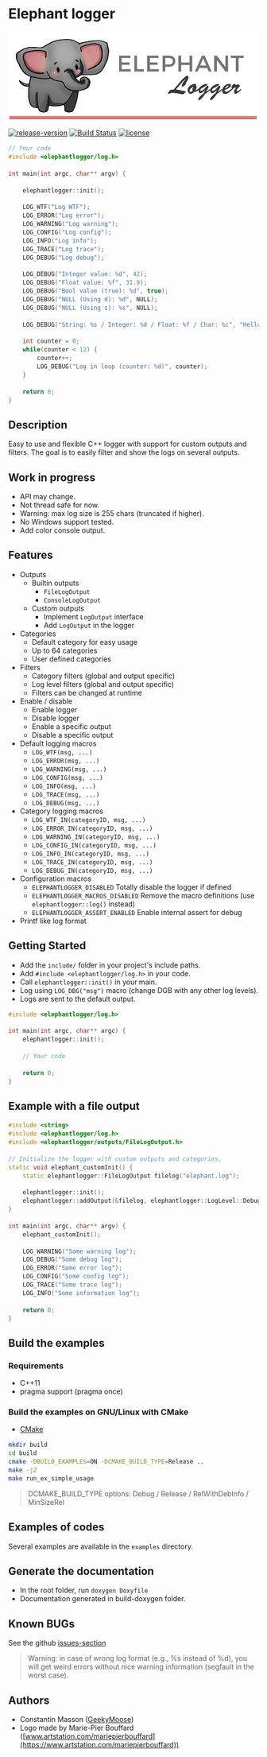 # Elephant logger

![elephantlogger-logo](logo.png)

[![release-version](https://img.shields.io/badge/release-beta--version-red.svg)](</>)
[![Build Status](https://travis-ci.org/GeekyMoose/elephant-logger.svg?branch=dev)](<https://travis-ci.org/GeekyMoose/elephant-logger>)
[![license](https://img.shields.io/badge/license-Apache-blue.svg)](<https://github.com/GeekyMoose/elephant-logger-realtime/blob/dev/LICENSE.txt>)

```c++
// Your code
#include <elephantlogger/log.h>

int main(int argc, char** argv) {

    elephantlogger::init();

    LOG_WTF("Log WTF");
    LOG_ERROR("Log error");
    LOG_WARNING("Log warning");
    LOG_CONFIG("Log config");
    LOG_INFO("Log info");
    LOG_TRACE("Log trace");
    LOG_DEBUG("Log debug");

    LOG_DEBUG("Integer value: %d", 42);
    LOG_DEBUG("Float value: %f", 31.9);
    LOG_DEBUG("Bool value (true): %d", true);
    LOG_DEBUG("NULL (Using d): %d", NULL);
    LOG_DEBUG("NULL (Using s): %s", NULL);

    LOG_DEBUG("String: %s / Integer: %d / Float: %f / Char: %c", "Hello", 2, 7.1, 'c');

    int counter = 0;
    while(counter < 12) {
        counter++;
        LOG_DEBUG("Log in loop (counter: %d)", counter);
    }

    return 0;
}
```

## Description

Easy to use and flexible C++ logger with support for custom outputs and filters.
The goal is to easily filter and show the logs on several outputs.

## Work in progress

- API may change.
- Not thread safe for now.
- Warning: max log size is 255 chars (truncated if higher).
- No Windows support tested.
- Add color console output.

## Features

- Outputs
  - Builtin outputs
    - `FileLogOutput`
    - `ConsoleLogOutput`
  - Custom outputs
    - Implement `LogOutput` interface
    - Add `LogOutput` in the logger
- Categories
  - Default category for easy usage
  - Up to 64 categories
  - User defined categories
- Filters
  - Category filters (global and output specific)
  - Log level filters (global and output specific)
  - Filters can be changed at runtime
- Enable / disable
  - Enable logger
  - Disable logger
  - Enable a specific output
  - Disable a specific output
- Default logging macros
  - `LOG_WTF(msg, ...)`
  - `LOG_ERROR(msg, ...)`
  - `LOG_WARNING(msg, ...)`
  - `LOG_CONFIG(msg, ...)`
  - `LOG_INFO(msg, ...)`
  - `LOG_TRACE(msg, ...)`
  - `LOG_DEBUG(msg, ...)`
- Category logging macros
  - `LOG_WTF_IN(categoryID, msg, ...)`
  - `LOG_ERROR_IN(categoryID, msg, ...)`
  - `LOG_WARNING_IN(categoryID, msg, ...)`
  - `LOG_CONFIG_IN(categoryID, msg, ...)`
  - `LOG_INFO_IN(categoryID, msg, ...)`
  - `LOG_TRACE_IN(categoryID, msg, ...)`
  - `LOG_DEBUG_IN(categoryID, msg, ...)`
- Configuration macros
  - `ELEPHANTLOGGER_DISABLED` Totally disable the logger if defined
  - `ELEPHANTLOGGER_MACROS_DISABLED` Remove the macro definitions (use `elephantlogger::log()` instead)
  - `ELEPHANTLOGGER_ASSERT_ENABLED` Enable internal assert for debug
- Printf like log format

## Getting Started

- Add the `include/` folder in your project's include paths.
- Add `#include <elephantlogger/log.h>` in your code.
- Call `elephantlogger::init()` in your main.
- Log using `LOG_DBG("msg")` macro (change DGB with any other log levels).
- Logs are sent to the default output.

```c++
#include <elephantlogger/log.h>

int main(int argc, char** argc) {
    elephantlogger::init();

    // Your code

    return 0;
}
```

## Example with a file output

```c++
#include <string>
#include <elephantlogger/log.h>
#include <elephantlogger/outputs/FileLogOutput.h>

// Initialize the logger with custom outputs and categories.
static void elephant_customInit() {
    static elephantlogger::FileLogOutput filelog("elephant.log");

    elephantlogger::init();
    elephantlogger::addOutput(&filelog, elephantlogger::LogLevel::Debug);
}

int main(int argc, char** argv) {
    elephant_customInit();

    LOG_WARNING("Some warning log");
    LOG_DEBUG("Some debug log");
    LOG_ERROR("Some error log");
    LOG_CONFIG("Some config log");
    LOG_TRACE("Some trace log");
    LOG_INFO("Some information log");

    return 0;
}
```

## Build the examples

### Requirements

- C++11
- pragma support (pragma once)

### Build the examples on GNU/Linux with CMake

- [CMake](https://cmake.org/)

```bash
mkdir build
cd build
cmake -DBUILD_EXAMPLES=ON -DCMAKE_BUILD_TYPE=Release ..
make -j2
make run_ex_simple_usage
```

> DCMAKE_BUILD_TYPE options: Debug / Release / RelWithDebInfo / MinSizeRel

## Examples of codes

Several examples are available in the `examples` directory.

## Generate the documentation

- In the root folder, run `doxygen Doxyfile`
- Documentation generated in build-doxygen folder.

## Known BUGs

See the github [issues-section](https://github.com/GeekyMoose/elephant-logger/issues)

> Warning: in case of wrong log format (e.g., %s instead of %d),
> you will get weird errors without nice warning information (segfault in the worst case).

## Authors

- Constantin Masson ([GeekyMoose](https://github.com/GeekyMoose))
- Logo made by Marie-Pier Bouffard ([www.artstation.com/mariepierbouffard](https://www.artstation.com/mariepierbouffard))
